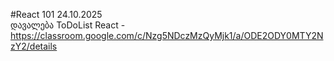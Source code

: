 #React 101
24.10.2025
<br/>
დავალება ToDoList React - https://classroom.google.com/c/Nzg5NDczMzQyMjk1/a/ODE2ODY0MTY2NzY2/details
<br/>
